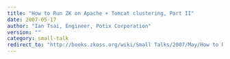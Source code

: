 ```yaml
---
title: "How to Run ZK on Apache + Tomcat clustering, Part II"
date: 2007-05-17
author: "Ian Tsai, Engineer, Potix Corporation"
version: ""
category: small-talk
redirect_to: "http://books.zkoss.org/wiki/Small Talks/2007/May/How to Run ZK on Apache + Tomcat clustering, Part II"
---
```

